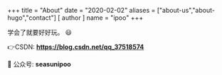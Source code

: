 +++
title = "About"
date = "2020-02-02"
aliases = ["about-us","about-hugo","contact"]
[ author ]
  name = "ipoo"
+++

<!-- 又菜又爱学， -->
学会了就要好好玩。 :smiley:

:point_right:CSDN: **https://blog.csdn.net/qq_37518574**
<!-- :dog: GitHub: **https://github.com/holdlijun** <br>  
:panda_face: 掘金: **https://juejin.im/user/5d67c98251882518e00565d7** <br>   -->
:bear: 公众号: **seasunipoo**
